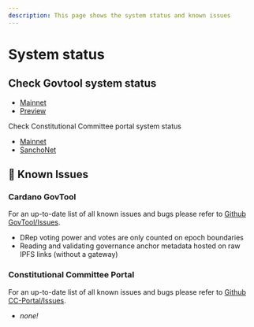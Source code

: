```yaml
---
description: This page shows the system status and known issues
---
```


# System status

## Check Govtool system status

* [Mainnet](https://status.gov.tools/status/gov-tools)&#x20;
* [Preview](https://status.gov.tools/status/preview-gov-tools)

Check Constitutional Committee portal system status

* [Mainnet](https://status.gov.tools/status/cc-portal)
* [SanchoNet](https://status.gov.tools/status/sancho-cc-portal)

## 🚨 Known Issues

### Cardano GovTool

For an up-to-date list of all known issues and bugs please refer to [Github GovTool/Issues](https://github.com/IntersectMBO/govtool/issues).

* DRep voting power and votes are only counted on epoch boundaries
* Reading and validating governance anchor metadata hosted on raw IPFS links (without a gateway)

### Constitutional Committee Portal

For an up-to-date list of all known issues and bugs please refer to [Github CC-Portal/Issues](https://github.com/IntersectMBO/cc-portal/issues).

* _none!_
